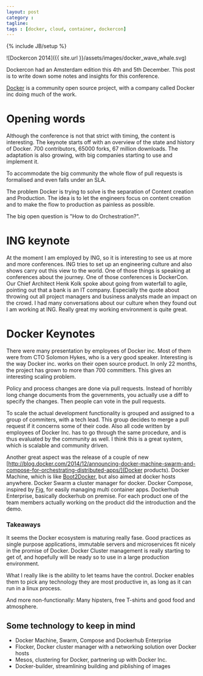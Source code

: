 ```yaml
---
layout: post
category :
tagline:
tags : [docker, cloud, container, dockercon]
---
```

{% include JB/setup %}

![Dockercon 2014]({{ site.url }}/assets/images/docker_wave_whale.svg)

Dockercon had an Amsterdam edition this 4th and 5th December.
This post is to write down some notes and insights for this conference.

[Docker](https://www.docker.com) is a community open source project, with a company called Docker inc doing much of the work.


# Opening words

Although the conference is not that strict with timing, the content is interesting. The keynote starts off with an overview of the state and history of Docker. 700 contributors, 65000 forks, 67 million downloads.
The adaptation is also growing, with big companies starting to use and implement it.

To accommodate the big community the whole flow of pull requests is formalised and even falls under an SLA.

The problem Docker is trying to solve is the separation of Content creation and Production. The idea is to let the engineers focus on content creation and to make the flow to production as painless as possible.

The big open question is "How to do Orchestration?".

# ING keynote

At the moment I am employed by ING, so it is interesting to see us at more and more conferences. ING tries to set up an engineering culture and also shows carry out this view to the world. One of those things is speaking at conferences about the journey. One of those conferences is DockerCon. Our Chief Architect Henk Kolk spoke about going from waterfall to agile, pointing out that a bank is an IT company. Especially the quote about throwing out all project managers and business analysts made an impact on the crowd. I had many conversations about our culture when they found out I am working at ING. Really great my working environment is quite great.

# Docker Keynotes

There were many presentation by employees of Docker inc. Most of them were from CTO Solomon Hykes, who is a very good speaker. Interesting is the way Docker inc. works on their open source product. In only 22 months, the project has grown to more than 700 committers. This gives an interesting scaling problem.

Policy and process changes are done via pull requests. Instead of horribly long change documents from the governments, you actually use a diff to specify the changes. Then people can vote in the pull requests.

To scale the actual development functionality is grouped and assigned to a group of commiters, with a tech lead. This group decides to merge a pull request if it concerns some of their code.
Also all code written by employees of Docker Inc. has to go through the same procedure, and is thus evaluated by the community as well.
I think this is a great system, which is scalable and community driven.

Another great aspect was the release of a couple of new [http://blog.docker.com/2014/12/announcing-docker-machine-swarm-and-compose-for-orchestrating-distributed-apps/](Docker products). Docker Machine, which is like [Boot2Docker](http://boot2docker.io), but also aimed at docker hosts anywhere. Docker Swarm a cluster manager for docker. Docker Compose, inspired by [Fig](http://boot2docker.io), for easily managing multi container apps. Dockerhub Enterprise, basically dockerhub on premise.
For each product one of the team members actually working on the product did the introduction and the demo.

### Takeaways

It seems the Docker ecosystem is maturing really fase. Good practices as single purpose applications, immutable servers and microservices fit nicely in the promise of Docker. Docker Cluster management is really starting to get of, and hopefully will be ready so to use in a large production environment.

What I really like is the ability to let teams have the control. Docker enables them to pick any technology they are most productive in, as long as it can run in a linux process.

And more non-functionally: Many hipsters, free T-shirts and good food and atmosphere. 

## Some technology to keep in mind

- Docker Machine, Swarm, Compose and Dockerhub Enterprise
- Flocker, Docker cluster manager with a networking solution over Docker hosts
- Mesos, clustering for Docker, partnering up with Docker Inc.
- Docker-builder, streamlining building and piblishing of images
